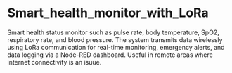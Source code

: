 # Smart_health_monitor_with_LoRa
Smart health status monitor such as pulse rate, body temperature, SpO2, respiratory rate, and blood  pressure. The system transmits data wirelessly using LoRa communication for real-time  monitoring, emergency alerts, and data logging via a Node-RED dashboard. Useful in remote areas where internet connectivity is an isuue.
